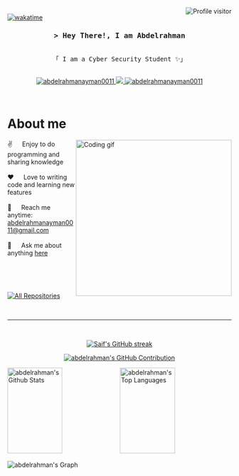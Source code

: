 <!--
<h2 align="center">
  Welcome to  World!
  <img src="https://media.giphy.com/media/hvRJCLFzcasrR4ia7z/giphy.gif" width="28">
</h2>
-->

<!--
<p align="center">
  <a href="https://github.com/abdelrahmanayman0011"><img src="https://readme-typing-svg.herokuapp.com/?lines=Self%20Taught%20Programmer;Front%20End%20Developer;1.5%2B%20years%20of%20coding%20experience;Always%20learning%20new%20things&center=true&width=380&height=45"></a>
</p>

 -->

<a href="https://komarev.com/ghpvc/?username=abdelrahmanayman0011">
  <img align="right" src="https://komarev.com/ghpvc/?username=abdelrahmanayman0011&label=Visitors&color=0e75b6&style=flat" alt="Profile visitor" />
</a>


[![wakatime](https://wakatime.com/badge/user/eebb3dd8-d9b2-40de-9b88-6fd6cac99dbc.svg)](https://wakatime.com/@eebb3dd8-d9b2-40de-9b88-6fd6cac99dbc)

<!-- Intro  -->
<h3 align="center">
        <samp>&gt; Hey There!, I am Abdelrahman
                <b><a target="_blank" href="https://abdelrahmanayman0011.com"></a></b>
        </samp>
</h3>


<p align="center"> 
  <samp>
    <br>
    「 I am a Cyber Security Student ✨」
    <br>
    <br>
  </samp>
</p>

<p align="center">
 <a href="https://linkedin.com/in/bedoayman" target="_blank">
  <img src="https://img.shields.io/badge/LinkedIn-0077B5?style=for-the-badge&logo=linkedin&logoColor=white" alt="abdelrahmanayman0011"/>
 </a>
 <!-- <a href="https://dev.to/abdelrahmanayman0011" target="_blank">
  <img src="https://img.shields.io/badge/dev.to-0A0A0A?style=for-the-badge&logo=dev.to&logoColor=white" alt="abdelrahmanayman0011" />
 </a> -->
 <a href="https://twitter.com/bedo__ayman" target="_blank">
  <img src="https://img.shields.io/badge/Twitter-1DA1F2?style=for-the-badge&logo=twitter&logoColor=white" />
 </a>
 <a href="https://instagram.com/bedo__ayman" target="_blank">
  <img src="https://img.shields.io/badge/Instagram-fe4164?style=for-the-badge&logo=instagram&logoColor=white" alt="abdelrahmanayman0011" />
 </a> 
</p>
<br />

<!-- About Section -->
 # About me
 
<p>
 <img align="right" width="350" src="/assets/programmer.gif" alt="Coding gif" />
  
 ✌️ &emsp; Enjoy to do programming and sharing knowledge <br/><br/>
 ❤️ &emsp; Love to writing code and learning new features<br/><br/>
 📧 &emsp; Reach me anytime: abdelrahmanayman0011@gmail.com<br/><br/>
 💬 &emsp; Ask me about anything [here](https://github.com/abdelrahmanayman0011/abdelrahmanayman0011/issues)

</p>

<br/>
<br/>
<br/>


<p align="left">
  <a href="https://github.com/abdelrahmanayman0011?tab=repositories" target="_blank"><img alt="All Repositories" title="All Repositories" src="https://img.shields.io/badge/-All%20Repos-2962FF?style=for-the-badge&logo=koding&logoColor=white"/></a>
</p>

<br/>
<hr/>
<br/>

<p align="center">
  <a href="https://github.com/abdelrahmanayman0011">
    <img src="https://github-readme-streak-stats.herokuapp.com/?user=abdelrahmanayman0011&theme=radical&border=7F3FBF&background=0D1117" alt="Saif's GitHub streak"/>
  </a>
</p>

<p align="center">
  <a href="https://github.com/abdelrahmanayman0011">
    <img src="https://github-profile-summary-cards.vercel.app/api/cards/profile-details?username=abdelrahmanayman0011&theme=radical" alt="abdelrahman's GitHub Contribution"/>
  </a>
</p>

<a> 
    <a href="https://github.com/abdelrahmanayman0011"><img alt="abdelrahman's Github Stats" src="https://denvercoder1-github-readme-stats.vercel.app/api?username=abdelrahmanayman0011&show_icons=true&count_private=true&theme=react&border_color=7F3FBF&bg_color=0D1117&title_color=F85D7F&icon_color=F8D866" height="192px" width="49.5%"/></a>
  <a href="https://github.com/abdelrahmanayman0011"><img alt="abdelrahman's Top Languages" src="https://denvercoder1-github-readme-stats.vercel.app/api/top-langs/?username=abdelrahmanayman0011&langs_count=8&layout=compact&theme=react&border_color=7F3FBF&bg_color=0D1117&title_color=F85D7F&icon_color=F8D866" height="192px" width="49.5%"/></a>
  <br/>
</a>


![abdelrahman's Graph](https://github-readme-activity-graph.vercel.app/graph?username=abdelrahmanayman0011&custom_title=Al%20Siam's%20GitHub%20Activity%20Graph&bg_color=0D1117&color=7F3FBF&line=7F3FBF&point=7F3FBF&area_color=FFFFFF&title_color=FFFFFF&area=true)
